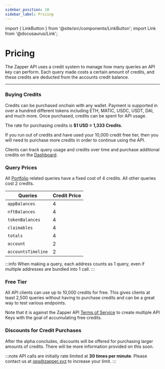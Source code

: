 ```yaml
---
sidebar_position: 10
sidebar_label: Pricing
---
```


import { LinkButton } from '@site/src/components/LinkButton';
import Link from '@docusaurus/Link';

# Pricing

The Zapper API uses a credit system to manage how many queries an API key can perform. Each query made costs a certain amount of credits, and these credits are deducted from the accounts credit balance.

---

### Buying Credits

Credits can be purchased onchain with any wallet. Payment is supported in over a hundred different tokens including ETH, MATIC, USDC, USDT, DAI, and much more. Once purchased, credits can be spent for API usage. 

The rate for purchasing credits is **$1 USD = 1,333 Credits**.


If you run out of credits and have used your 10,000 credit free tier, then you will need to purchase more credits in order to continue using the API.

Clients can track query usage and credits over time and purchase additional credits on the [Dashboard](/dashboard).

### Query Prices

All [Portfolio](/claimables) related queries have a fixed cost of 4 credits. All other queries cost 2 credits.

| Queries | Credit Price |
| ----------- | ----------- |
| `appBalances` | 4 | 
| `nftBalances` | 4 | 
| `tokenBalances` | 4 | 
| `claimables` | 4 | 
| `totals` | 4 | 
| `account` | 2 | 
| `accountsTimeline` | 2 | 

:::info
When making a query, each address counts as 1 query, even if multiple addresses are bundled into 1 call.
:::

### Free Tier

All API clients can use up to 10,000 credits for free. This gives clients at least 2,500 queries without having to purchase credits and can be a great way to test various endpoints.


Note that it is against the Zapper API [Terms of Service](https://zapper.xyz/docs/api-terms-of-use.pdf) to create multiple API Keys with the goal of accumulating free credits.


<LinkButton href="./dashboard" type="primary" buttonCopy="Get Started" />


### Discounts for Credit Purchases

After the alpha concludes, discounts will be offered for purchasing larger amounts of credits. There will be more information provided on this soon.

:::note
API calls are initially rate limited at **30 times per minute**. Please contact us at ops@zapper.xyz to increase your limit.
:::
